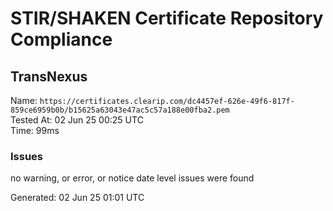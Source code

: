 # STIR/SHAKEN Certificate Repository Compliance

## TransNexus

Name: `https://certificates.clearip.com/dc4457ef-626e-49f6-817f-859ce6959b0b/b15625a63043e47ac5c57a188e00fba2.pem`\
Tested At: 02 Jun 25 00:25 UTC\
Time: 99ms

### Issues

no warning, or error, or notice date level issues were found

Generated: 02 Jun 25 01:01 UTC